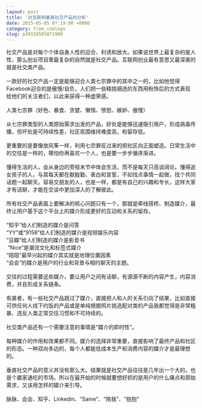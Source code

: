 ```yaml
---
layout: post
title: '对互联网垂直社交产品的分析'
date: 2015-05-05 07:19:00 +0800
category: from_cnblogs
slug: p20150505071900
---
```



社交产品是对每个个体自身人性的迎合、利诱和放大。如果说世界上最复杂的是人性，那么创业项目里最复杂的自然就是社交产品。互联网创业最有意思又最深奥的就是社交类产品。<br>
<br>
一款好的社交产品一定是能够迎合人类七宗罪中的其中之一的，比如他觉得Facebook迎合的是傲慢/自负，人们把一些精挑细选的东西用粉饰后的方式表现给他们的关注者们，以此来获得一种虚荣感。<br>
<br>
人类七宗罪（好色、暴食、贪婪、懒惰、愤怒、嫉妒、傲慢）<br>
<br>
从七宗罪类型的人类原始需求出发的产品，好处是能够迅速吸引用户，形成病毒传播，但坏处是可持续性差，社区氛围维持难度高，和留存低。<br>
<br>
更重要的是要像放风筝一样，利用七宗罪反过来的把社区向正面塑造。日常生活中的交往是一样的，哪怕你再喜欢一个人，也是要一步步循序渐进。<br>
<br>
懂得生活的人，会从身边的旁枝末节中体会生活，而不是每天只高谈阔论。懂得追女孩子的人，与其每天都在献殷勤、表白和宣誓，不如找点事情一起做，找个共同话题一起聊天。容易交朋友的人，也是一样，都是有自己的兴趣和专长，这样大家才有话聊，才能在交谈中更加深入的了解彼此。<br>
<br>
所有社交产品表面上要解决的核心问题只有一个，那就是牵线搭桥、制造媒介，最终让用户基于这个平台上的媒介形成更好的互动和关系的留存。<br>
<br>
“知乎”给人们制造的媒介是问答<br>
“YY”或“9158”给人们制造的媒介是视频娱乐内容<br>
“豆瓣”给人们制造的媒介是影音书<br>
&nbsp;“Nice”是潮流文化和标签式媒介<br>
“陌陌”最早兴起的媒介其实就是地理位置因素<br>
“会会”的媒介是用户的行业和背景与相约聊天的主题。<br>
<br>
交往的过程需要这些媒介，要让用户之间有话聊，有源源不断的内容产生，内容消费，并且形成关系链条。<br>
<br>
有甚者，有一些社交产品跳过了媒介，直接把人和人的关系引向了结果，比如直接可供任何人线下约饭的产品或是单纯根据照片挑选配对类的产品我都觉得是非常粗暴、违反人类正常交往习惯和不可持续的。<br>
<br>
社交类产品还有一个需要注意的事情是“媒介的即时性”。<br>
<br>
每种媒介的作用和效果都不同。媒介的选择非常重要，直接影响了最终产品和社区的形态。一种双向多边的，每个人都能低成本生产和消费内容的媒介才是最理想的。<br>
<br>
垂直社交产品的意义并没有那么大。结果就是社交产品往往是几年出一个大的，也是个赢家通吃的市场。所以在最开始的时候就要想好抓的是用户的什么痛点和原始需求，又该用怎样的媒介来引导。<br>
<br>
脉脉、会会、知乎、Linkedin、“Same”、“陪我”、“抱抱”
   
